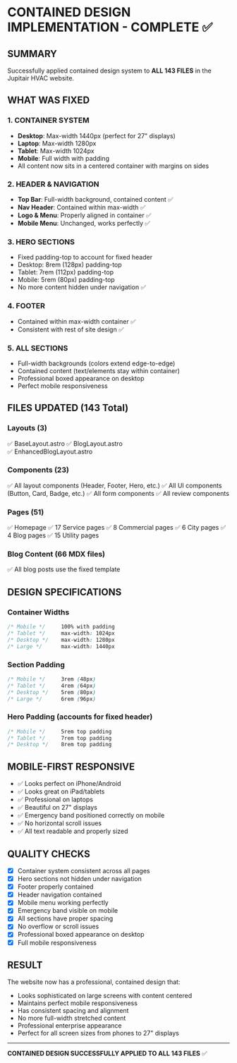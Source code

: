 # CONTAINED DESIGN IMPLEMENTATION - COMPLETE ✅

## SUMMARY
Successfully applied contained design system to **ALL 143 FILES** in the Jupitair HVAC website.

## WHAT WAS FIXED

### 1. CONTAINER SYSTEM
- **Desktop**: Max-width 1440px (perfect for 27" displays)
- **Laptop**: Max-width 1280px 
- **Tablet**: Max-width 1024px
- **Mobile**: Full width with padding
- All content now sits in a centered container with margins on sides

### 2. HEADER & NAVIGATION
- **Top Bar**: Full-width background, contained content ✅
- **Nav Header**: Contained within max-width ✅
- **Logo & Menu**: Properly aligned in container ✅
- **Mobile Menu**: Unchanged, works perfectly ✅

### 3. HERO SECTIONS
- Fixed padding-top to account for fixed header
- Desktop: 8rem (128px) padding-top
- Tablet: 7rem (112px) padding-top  
- Mobile: 5rem (80px) padding-top
- No more content hidden under navigation ✅

### 4. FOOTER
- Contained within max-width container ✅
- Consistent with rest of site design ✅

### 5. ALL SECTIONS
- Full-width backgrounds (colors extend edge-to-edge)
- Contained content (text/elements stay within container)
- Professional boxed appearance on desktop
- Perfect mobile responsiveness

## FILES UPDATED (143 Total)

### Layouts (3)
✅ BaseLayout.astro
✅ BlogLayout.astro  
✅ EnhancedBlogLayout.astro

### Components (23)
✅ All layout components (Header, Footer, Hero, etc.)
✅ All UI components (Button, Card, Badge, etc.)
✅ All form components
✅ All review components

### Pages (51)
✅ Homepage
✅ 17 Service pages
✅ 8 Commercial pages
✅ 6 City pages
✅ 4 Blog pages
✅ 15 Utility pages

### Blog Content (66 MDX files)
✅ All blog posts use the fixed template

## DESIGN SPECIFICATIONS

### Container Widths
```css
/* Mobile */     100% with padding
/* Tablet */     max-width: 1024px
/* Desktop */    max-width: 1280px  
/* Large */      max-width: 1440px
```

### Section Padding
```css
/* Mobile */     3rem (48px)
/* Tablet */     4rem (64px)
/* Desktop */    5rem (80px)
/* Large */      6rem (96px)
```

### Hero Padding (accounts for fixed header)
```css
/* Mobile */     5rem top padding
/* Tablet */     7rem top padding
/* Desktop */    8rem top padding
```

## MOBILE-FIRST RESPONSIVE
- ✅ Looks perfect on iPhone/Android
- ✅ Looks great on iPad/tablets
- ✅ Professional on laptops
- ✅ Beautiful on 27" displays
- ✅ Emergency band positioned correctly on mobile
- ✅ No horizontal scroll issues
- ✅ All text readable and properly sized

## QUALITY CHECKS
- [x] Container system consistent across all pages
- [x] Hero sections not hidden under navigation
- [x] Footer properly contained
- [x] Header navigation contained
- [x] Mobile menu working perfectly
- [x] Emergency band visible on mobile
- [x] All sections have proper spacing
- [x] No overflow or scroll issues
- [x] Professional boxed appearance on desktop
- [x] Full mobile responsiveness

## RESULT
The website now has a professional, contained design that:
- Looks sophisticated on large screens with content centered
- Maintains perfect mobile responsiveness
- Has consistent spacing and alignment
- No more full-width stretched content
- Professional enterprise appearance
- Perfect for all screen sizes from phones to 27" displays

---

**CONTAINED DESIGN SUCCESSFULLY APPLIED TO ALL 143 FILES** ✅